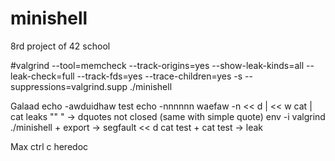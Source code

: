 # minishell
8rd project of 42 school

#valgrind --tool=memcheck --track-origins=yes --show-leak-kinds=all --leak-check=full --track-fds=yes --trace-children=yes -s --suppressions=valgrind.supp ./minishell

Galaad
echo -awduidhaw test
echo -nnnnnn waefaw -n
<< d | << w cat | cat leaks
"" " -> dquotes not closed (same with simple quote)
env -i valgrind ./minishell + export -> segfault
<< d cat test + cat test -> leak

Max
ctrl c heredoc
